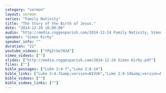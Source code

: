 ```yaml
---
category: "sermon"
layout: sermon
series: "Family Nativity"
title: "The Story of the Birth of Jesus."
date: "2014-12-24 16:00:00"
audio: "http://media.coggesparish.com/2014-12-24 Family Nativity, Simon Kirby.mp3"
speaker: "Simon Kirby"
speaker_info: ""
duration: "22"
youtube_videos: ["tPgIrUe702A"]
vimeo_videos: [""]
slides: ["http://media.coggesparish.com/2014-12-24 Simon Kirby.pdf"]
files: [""]
bible_passages: ["Luke 2:4-7","Luke 2:8-14"]
bible_links: ["Luke 2:4-7&amp;version=NIVUK","Luke 2:8-14&amp;version=NIVUK"]
bible_videos: [""]
bible_videos_links: [""]
---
```

